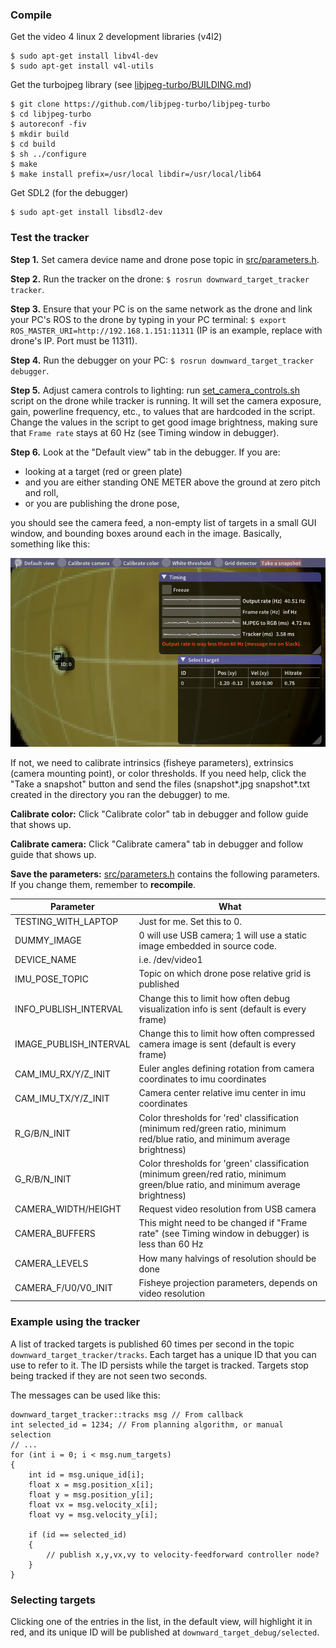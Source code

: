 ### Compile

Get the video 4 linux 2 development libraries (v4l2)
```
$ sudo apt-get install libv4l-dev
$ sudo apt-get install v4l-utils
```

Get the turbojpeg library (see [libjpeg-turbo/BUILDING.md](https://github.com/libjpeg-turbo/libjpeg-turbo/blob/master/BUILDING.md))
```
$ git clone https://github.com/libjpeg-turbo/libjpeg-turbo
$ cd libjpeg-turbo
$ autoreconf -fiv
$ mkdir build
$ cd build
$ sh ../configure
$ make
$ make install prefix=/usr/local libdir=/usr/local/lib64
```

Get SDL2 (for the debugger)
```
$ sudo apt-get install libsdl2-dev
```

### Test the tracker

**Step 1.** Set camera device name and drone pose topic in [src/parameters.h](src/parameters.h).

**Step 2.** Run the tracker on the drone: ```$ rosrun downward_target_tracker tracker```.

**Step 3.** Ensure that your PC is on the same network as the drone and link your PC's ROS to the drone by typing in your PC terminal: ```$ export ROS_MASTER_URI=http://192.168.1.151:11311``` (IP is an example, replace with drone's IP. Port must be 11311).

**Step 4.** Run the debugger on your PC:  ```$ rosrun downward_target_tracker debugger```.

**Step 5.** Adjust camera controls to lighting: run [set_camera_controls.sh](/set_camera_controls.sh) script on the drone while tracker is running. It will set the camera exposure, gain, powerline frequency, etc., to values that are hardcoded in the script. Change the values in the script to get good image brightness, making sure that ```Frame rate``` stays at 60 Hz (see Timing window in debugger).

**Step 6.** Look at the "Default view" tab in the debugger. If you are:

* looking at a target (red or green plate)
* and you are either standing ONE METER above the ground at zero pitch and roll,
* or you are publishing the drone pose,

you should see the camera feed, a non-empty list of targets in a small GUI window, and bounding boxes around each in the image. Basically, something like this:

![](readme_img1.png)

If not, we need to calibrate intrinsics (fisheye parameters), extrinsics (camera mounting point), or color thresholds. If you need help, click the "Take a snapshot" button and send the files (snapshot*.jpg snapshot*.txt created in the directory you ran the debugger) to me.

**Calibrate color:** Click "Calibrate color" tab in debugger and follow guide that shows up.

**Calibrate camera:** Click "Calibrate camera" tab in debugger and follow guide that shows up.

**Save the parameters:** [src/parameters.h](src/parameters.h) contains the following parameters. If you change them, remember to **recompile**.

Parameter   | What
------------|-----
TESTING_WITH_LAPTOP | Just for me. Set this to 0.
DUMMY_IMAGE | 0 will use USB camera; 1 will use a static image embedded in source code.
DEVICE_NAME | i.e. /dev/video1
IMU_POSE_TOPIC | Topic on which drone pose relative grid is published
INFO_PUBLISH_INTERVAL | Change this to limit how often debug visualization info is sent (default is every frame)
IMAGE_PUBLISH_INTERVAL | Change this to limit how often compressed camera image is sent (default is every frame)
CAM_IMU_RX/Y/Z_INIT | Euler angles defining rotation from camera coordinates to imu coordinates
CAM_IMU_TX/Y/Z_INIT | Camera center relative imu center in imu coordinates
R_G/B/N_INIT | Color thresholds for 'red' classification (minimum red/green ratio, minimum red/blue ratio, and minimum average brightness)
G_R/B/N_INIT | Color thresholds for 'green' classification (minimum green/red ratio, minimum green/blue ratio, and minimum average brightness)
CAMERA_WIDTH/HEIGHT | Request video resolution from USB camera
CAMERA_BUFFERS | This might need to be changed if "Frame rate" (see Timing window in debugger) is less than 60 Hz
CAMERA_LEVELS | How many halvings of resolution should be done
CAMERA_F/U0/V0_INIT | Fisheye projection parameters, depends on video resolution

### Example using the tracker

A list of tracked targets is published 60 times per second in the topic ```downward_target_tracker/tracks```. Each target has a unique ID that you can use to refer to it. The ID persists while the target is tracked. Targets stop being tracked if they are not seen two seconds.

The messages can be used like this:

```
downward_target_tracker::tracks msg // From callback
int selected_id = 1234; // From planning algorithm, or manual selection
// ...
for (int i = 0; i < msg.num_targets)
{
    int id = msg.unique_id[i];
    float x = msg.position_x[i];
    float y = msg.position_y[i];
    float vx = msg.velocity_x[i];
    float vy = msg.velocity_y[i];

    if (id == selected_id)
    {
        // publish x,y,vx,vy to velocity-feedforward controller node?
    }
}
```

### Selecting targets

Clicking one of the entries in the list, in the default view, will highlight it in red, and its unique ID will be published at ```downward_target_debug/selected```.
